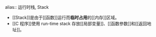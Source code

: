 alias:: 运行时栈, Stack

- [[Stack]]是由于[[函数]]运行而**临时占用**的[[内存]]区域。
- [[C 程序]]使用 run-time stack 存放[[局部变量]]、[[函数参数]]和[[返回地址]]。